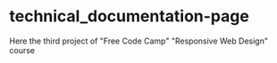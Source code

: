 # technical_documentation-page
Here the third project of "Free Code Camp" "Responsive Web Design" course
